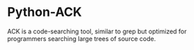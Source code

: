# Python-ACK
ACK is a code-searching tool, similar to grep but optimized for programmers searching large trees of source code.


